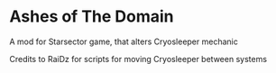 # Ashes of The Domain
 A mod for Starsector game, that alters Cryosleeper mechanic 

Credits to RaiDz for scripts for moving Cryosleeper between systems

